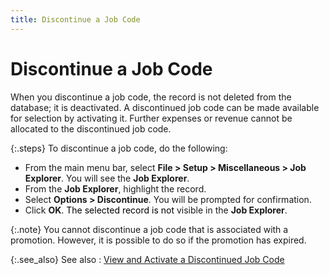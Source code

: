 ```yaml
---
title: Discontinue a Job Code
---
```


# Discontinue a Job Code


When you discontinue a job code, the record is not deleted from the  database; it is deactivated. A discontinued job code can be made available  for selection by activating it. Further expenses or revenue cannot be  allocated to the discontinued job code.


{:.steps}
To discontinue a job code, do the following:

- From the main  menu bar, select **File &gt; Setup &gt; 
 Miscellaneous &gt; Job Explorer**. You will see the **Job 
 Explorer**.
- From the **Job Explorer**, highlight the record.
- Select **Options &gt; Discontinue**. You will be  prompted for confirmation.
- Click **OK**<font style="color: #000000;" color="#000000">. The selected 
 record is not </font>visible in the **Job 
 Explorer**.



{:.note}
You cannot discontinue a job code that is  associated with a promotion. However, it is possible to do so if the promotion  has expired.


{:.see_also}
See also
: [View  and Activate a Discontinued Job Code]({{site.sc_baseurl}}/options/job-costing/set-up-a-job-code/view_and_activate_a_discontinued_job_code.html)
